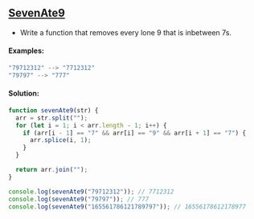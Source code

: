 ## [SevenAte9](https://www.codewars.com/kata/559f44187fa851efad000087) 

- Write a function that removes every lone 9 that is inbetween 7s.

#### Examples:
```js
"79712312" --> "7712312"
"79797" --> "777"
```
#### Solution:
```js
function sevenAte9(str) {
  arr = str.split("");
  for (let i = 1; i < arr.length - 1; i++) {
    if (arr[i - 1] == "7" && arr[i] == "9" && arr[i + 1] == "7") {
      arr.splice(i, 1);
    }
  }

  return arr.join("");
}

console.log(sevenAte9("79712312")); // 7712312
console.log(sevenAte9("79797")); // 777
console.log(sevenAte9("165561786121789797")); // 16556178612178977
```
